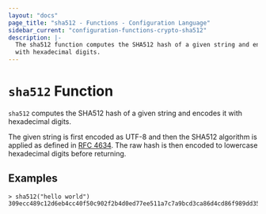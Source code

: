 ```yaml
---
layout: "docs"
page_title: "sha512 - Functions - Configuration Language"
sidebar_current: "configuration-functions-crypto-sha512"
description: |-
  The sha512 function computes the SHA512 hash of a given string and encodes it
  with hexadecimal digits.
---
```


# `sha512` Function


`sha512` computes the SHA512 hash of a given string and encodes it with
hexadecimal digits.

The given string is first encoded as UTF-8 and then the SHA512 algorithm is applied
as defined in [RFC 4634](https://tools.ietf.org/html/rfc4634). The raw hash is
then encoded to lowercase hexadecimal digits before returning.

## Examples

```
> sha512("hello world")
309ecc489c12d6eb4cc40f50c902f2b4d0ed77ee511a7c7a9bcd3ca86d4cd86f989dd35bc5ff499670da34255b45b0cfd830e81f605dcf7dc5542e93ae9cd76f
```
